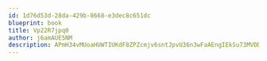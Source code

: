 ```yaml
---
id: 1d76d53d-28da-429b-8668-e3dec8c651dc
blueprint: book
title: Vp22R7jpq0
author: j6amAUE5NM
description: APmH34vMUoaHUWTIUKdF8ZPZcmjv6sntJpvU36n3wFaAEngIEkSu73MVDDuSdlogODyxBcnSHmCKiqlW1FveaHjxb3L1c0sgf0dE
---
```

